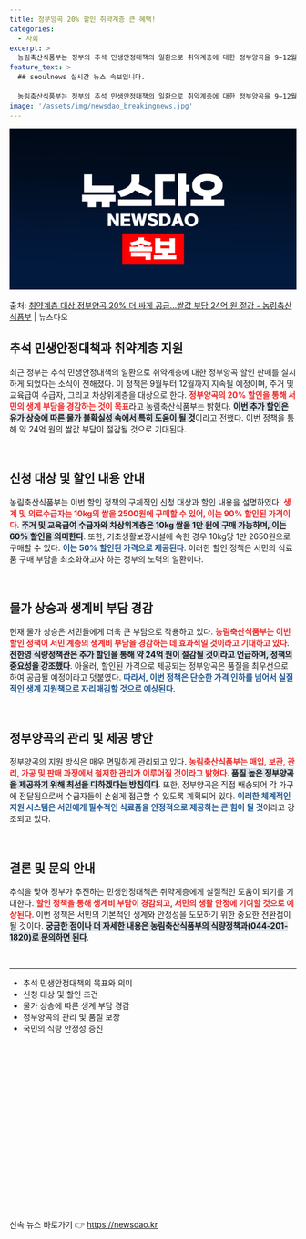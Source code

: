```yaml
---
title: 정부양곡 20% 할인 취약계층 큰 혜택!
categories:
  - 사회
excerpt: >
  농림축산식품부는 정부의 추석 민생안정대책의 일환으로 취약계층에 대한 정부양곡을 9~12월 중 20% 할인 판…
feature_text: >
  ## seoulnews 실시간 뉴스 속보입니다.

  농림축산식품부는 정부의 추석 민생안정대책의 일환으로 취약계층에 대한 정부양곡을 9~12월 중 20% 할인 판…
image: '/assets/img/newsdao_breakingnews.jpg'
---
```


![뉴스다오 속보](/assets/img/newsdao_breakingnews.jpg)

<p>출처: <a href="https://newsdao.kr/1987" rel="dofollow">취약계층 대상 정부양곡 20% 더 싸게 공급…쌀값 부담 24억 원 절감 - 농림축산식품부</a> | 뉴스다오</p>

<h2 data-ke-size="size26">추석 민생안정대책과 취약계층 지원</h2>

<p data-ke-size="size16">최근 정부는 추석 민생안정대책의 일환으로 취약계층에 대한 정부양곡 할인 판매를 실시하게 되었다는 소식이 전해졌다. 이 정책은 9월부터 12월까지 지속될 예정이며, 주거 및 교육급여 수급자, 그리고 차상위계층을 대상으로 한다. <b><span style="color: #ee2323;">정부양곡의 20% 할인을 통해 서민의 생계 부담을 경감하는 것이 목표</span></b>라고 농림축산식품부는 밝혔다. <b><span style="background-color: #21538527;">이번 추가 할인은 유가 상승에 따른 물가 불확실성 속에서 특히 도움이 될 것</span></b>이라고 전했다. 이번 정책을 통해 약 24억 원의 쌀값 부담이 절감될 것으로 기대된다.</p>

<p data-ke-size="size16">&nbsp;</p>

<h2 data-ke-size="size26">신청 대상 및 할인 내용 안내</h2>

<p data-ke-size="size16">농림축산식품부는 이번 할인 정책의 구체적인 신청 대상과 할인 내용을 설명하였다. <b><span style="color: #ee2323;">생계 및 의료수급자는 10kg의 쌀을 2500원에 구매할 수 있어, 이는 90% 할인된 가격이다</span></b>. <b><span style="background-color: #21538527;">주거 및 교육급여 수급자와 차상위계층은 10kg 쌀을 1만 원에 구매 가능하며, 이는 60% 할인을 의미한다</span></b>. 또한, 기초생활보장시설에 속한 경우 10kg당 1만 2650원으로 구매할 수 있다. <b><span style="color: #1a5490;">이는 50% 할인된 가격으로 제공된다</span></b>. 이러한 할인 정책은 서민의 식료품 구매 부담을 최소화하고자 하는 정부의 노력의 일환이다.</p>

<p data-ke-size="size16">&nbsp;</p>

<h2 data-ke-size="size26">물가 상승과 생계비 부담 경감</h2>

<p data-ke-size="size16">현재 물가 상승은 서민들에게 더욱 큰 부담으로 작용하고 있다. <b><span style="color: #ee2323;">농림축산식품부는 이번 할인 정책이 서민 계층의 생계비 부담을 경감하는 데 효과적일 것이라고 기대하고 있다</span></b>. <b><span style="background-color: #21538527;">전한영 식량정책관은 추가 할인을 통해 약 24억 원이 절감될 것이라고 언급하며, 정책의 중요성을 강조했다</span></b>. 아울러, 할인된 가격으로 제공되는 정부양곡은 품질을 최우선으로 하여 공급될 예정이라고 덧붙였다. <b><span style="color: #1a5490;">따라서, 이번 정책은 단순한 가격 인하를 넘어서 실질적인 생계 지원책으로 자리매김할 것으로 예상된다</span></b>.</p>

<p data-ke-size="size16">&nbsp;</p>

<h2 data-ke-size="size26">정부양곡의 관리 및 제공 방안</h2>

<p data-ke-size="size16">정부양곡의 지원 방식은 매우 면밀하게 관리되고 있다. <b><span style="color: #ee2323;">농림축산식품부는 매입, 보관, 관리, 가공 및 판매 과정에서 철저한 관리가 이루어질 것이라고 밝혔다</span></b>. <b><span style="background-color: #21538527;">품질 높은 정부양곡을 제공하기 위해 최선을 다하겠다는 방침이다</span></b>. 또한, 정부양곡은 직접 배송되어 각 가구에 전달됨으로써 수급자들이 손쉽게 접근할 수 있도록 계획되어 있다. <b><span style="color: #1a5490;">이러한 체계적인 지원 시스템은 서민에게 필수적인 식료품을 안정적으로 제공하는 큰 힘이 될 것</span></b>이라고 강조되고 있다.</p>

<p data-ke-size="size16">&nbsp;</p>

<h2 data-ke-size="size26">결론 및 문의 안내</h2>

<p data-ke-size="size16">추석을 맞아 정부가 추진하는 민생안정대책은 취약계층에게 실질적인 도움이 되기를 기대한다. <b><span style="color: #ee2323;">할인 정책을 통해 생계비 부담이 경감되고, 서민의 생활 안정에 기여할 것으로 예상된다</span></b>. 이번 정책은 서민의 기본적인 생계와 안정성을 도모하기 위한 중요한 전환점이 될 것이다. <b><span style="background-color: #21538527;">궁금한 점이나 더 자세한 내용은 농림축산식품부의 식량정책과(044-201-1820)로 문의하면 된다</span></b>.</p>

<p data-ke-size="size16">&nbsp;</p>

<hr />

<ul>
<li>추석 민생안정대책의 목표와 의미</li>
<li>신청 대상 및 할인 조건</li>
<li>물가 상승에 따른 생계 부담 경감</li>
<li>정부양곡의 관리 및 품질 보장</li>
<li>국민의 식량 안정성 증진</li>
</ul>

<p data-ke-size="size16">&nbsp;</p>

<p data-ke-size="size16">&nbsp;</p>

<p data-ke-size="size16">&nbsp;</p>

<p data-ke-size="size16">&nbsp;</p>

<p data-ke-size="size16">&nbsp;</p>

<p data-ke-size="size16">&nbsp;</p>

<p data-ke-size="size16">&nbsp;</p>

<p data-ke-size="size16">&nbsp;</p>

<p data-ke-size="size16">&nbsp;</p>

<p data-ke-size="size16">&nbsp;</p> 

신속 뉴스 바로가기 👉 <a href="https://newsdao.kr" rel="dofollow">https://newsdao.kr</a>


